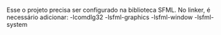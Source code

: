 Esse o projeto precisa ser configurado na biblioteca SFML. No linker, é necessário adicionar: -lcomdlg32 -lsfml-graphics -lsfml-window -lsfml-system
